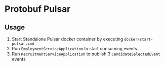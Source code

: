 # Protobuf Pulsar

## Usage
1. Start Standalone Pulsar docker container by executing `docker/start-pulsar.cmd`
2. Run `EmploymentServiceApplication` to start consuming events...
3. Run `RecruitmentServiceApplication` to publish 3 `CandidateSelectedEvent` events
